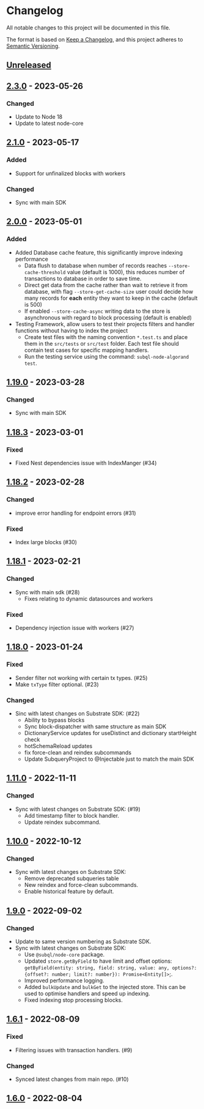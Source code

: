 # Changelog
All notable changes to this project will be documented in this file.

The format is based on [Keep a Changelog](https://keepachangelog.com/en/1.0.0/),
and this project adheres to [Semantic Versioning](https://semver.org/spec/v2.0.0.html).

## [Unreleased]

## [2.3.0] - 2023-05-26
### Changed
- Update to Node 18
- Update to latest node-core

## [2.1.0] - 2023-05-17
### Added
- Support for unfinalized blocks with workers

### Changed
- Sync with main SDK

## [2.0.0] - 2023-05-01
### Added
- Added Database cache feature, this significantly improve indexing performance
  - Data flush to database when number of records reaches `--store-cache-threshold` value (default is 1000), this reduces number of transactions to database in order to save time.
  - Direct get data from the cache rather than wait to retrieve it from database, with flag `--store-get-cache-size` user could decide how many records for **each** entity they want to keep in the cache (default is 500)
  - If enabled `--store-cache-async` writing data to the store is asynchronous with regard to block processing (default is enabled)
- Testing Framework, allow users to test their projects filters and handler functions without having to index the project
  - Create test files with the naming convention `*.test.ts` and place them in the `src/tests` or `src/test` folder. Each test file should contain test cases for specific mapping handlers.
  - Run the testing service using the command: `subql-node-algorand test`.

## [1.19.0] - 2023-03-28
### Changed
- Sync with main SDK

## [1.18.3] - 2023-03-01
### Fixed
- Fixed Nest dependencies issue with IndexManger (#34)

## [1.18.2] - 2023-02-28
### Changed
- improve error handling for endpoint errors (#31)

### Fixed
- Index large blocks (#30)

## [1.18.1] - 2023-02-21
### Changed
- Sync with main sdk (#28)
  - Fixes relating to dynamic datasources and workers

### Fixed
- Dependency injection issue with workers (#27)

## [1.18.0] - 2023-01-24
### Fixed
- Sender filter not working with certain tx types. (#25)
- Make `txType` filter optional. (#23)

### Changed
- Sinc with latest changes on Substrate SDK: (#22)
  - Ability to bypass blocks
  - Sync block-dispatcher with same structure as main SDK
  - DictionaryService updates for useDistinct and dictionary startHeight check
  - hotSchemaReload updates
  - fix force-clean and reindex subcommands
  - Update SubqueryProject to @Injectable just to match the main SDK

## [1.11.0] - 2022-11-11
### Changed
- Sync with latest changes on Substrate SDK: (#19)
  - Add timestamp filter to block handler.
  - Update reindex subcommand.

## [1.10.0] - 2022-10-12
### Changed
- Sync with latest changes on Substrate SDK:
  - Remove deprecated subqueries table
  - New reindex and force-clean subcommands.
  - Enable historical feature by default.

## [1.9.0] - 2022-09-02
### Changed
- Update to same version numbering as Substrate SDK.
- Sync with latest changes on Substrate SDK:
  - Use `@subql/node-core` package.
  - Updated `store.getByField` to have limit and offset options: `getByField(entity: string, field: string, value: any, options?: {offset?: number; limit?: number}): Promise<Entity[]>`;.
  - Improved performance logging.
  - Added `bulkUpdate` and `bulkGet` to the injected store. This can be used to optimise handlers and speed up indexing.
  - Fixed indexing stop processing blocks.

## [1.6.1] - 2022-08-09
### Fixed
- Filtering issues with transaction handlers. (#9)

### Changed
- Synced latest changes from main repo. (#10)

## [1.6.0] - 2022-08-04
[Unreleased]: https://github.com/subquery/subql-algorand/compare/v2.3.0...HEAD
[2.3.0]: https://github.com/subquery/subql-algorand/compare/v2.1.0...v2.3.0
[2.1.0]: https://github.com/subquery/subql-algorand/node/v2.0.0.../node/v2.1.0
[2.0.0]: https://github.com/subquery/subql-algorand/node/v.1.19.0../node/v2.0.0
[1.19.0]: https://github.com/subquery/subql-algorand/node/v1.18.3.../node/v1.19.0
[1.18.3]: https://github.com/subquery/subql-algorand/node/v1.18.2.../node/v1.18.3
[1.18.2]: https://github.com/subquery/subql-algorand/node/v1.18.1.../node/v1.18.2
[1.18.1]: https://github.com/subquery/subql-algorand/node/v1.18.0.../node/v1.18.1
[1.18.0]: https://github.com/subquery/subql-algorand/node/v1.11.0.../node/v1.18.0
[1.11.0]: https://github.com/subquery/subql-algorand/node/v1.10.0.../node/v1.11.0
[1.10.0]: https://github.com/subquery/subql-algorand/node/v1.9.0.../node/v1.10.0
[1.9.0]: https://github.com/subquery/subql-algorand/compare/node/v1.6.1.../node/v1.9.0
[1.6.1]: https://github.com/subquery/subql-algorand/compare/node/v1.6.0.../node/v1.6.1
[1.6.0]: https://github.com/subquery/subql-algorand/compare/node/v1.6.0
